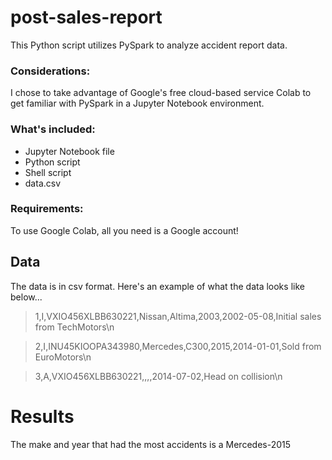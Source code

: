 # post-sales-report
This Python script utilizes PySpark to analyze accident report data.

### Considerations:

I chose to take advantage of Google's free cloud-based service Colab to get familiar with PySpark in a Jupyter Notebook environment.

### What's included:

- Jupyter Notebook file 
- Python script
- Shell script
- data.csv

### Requirements: 

To use Google Colab, all you need is a Google account!

## Data

The data is in csv format. Here's an example of what the data looks like below...

>1,I,VXIO456XLBB630221,Nissan,Altima,2003,2002-05-08,Initial sales from TechMotors\n

>2,I,INU45KIOOPA343980,Mercedes,C300,2015,2014-01-01,Sold from EuroMotors\n

>3,A,VXIO456XLBB630221,,,,2014-07-02,Head on collision\n

# Results

The make and year that had the most accidents is a Mercedes-2015
